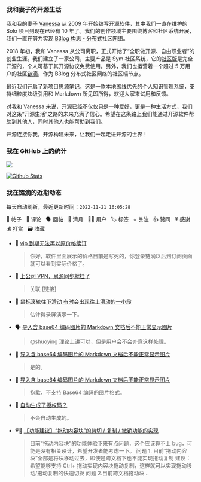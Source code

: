 ### 我和妻子的开源生活

我和我的妻子 [Vanessa](https://github.com/Vanessa219) 从 2009 年开始编写开源软件，其中我们一直在维护的 Solo 项目到现在已经有 10 年了。我们的创作领域主要围绕博客和社区系统开展，我们一直在努力实现 [B3log 构思 - 分布式社区网络](https://ld246.com/article/1546941897596)。

2018 年初，我和 Vanessa 从公司离职，正式开始了“全职做开源、自由职业者”的创业生涯。我们建立了一家公司，主要产品是 Sym 社区系统，它的[社区版](https://github.com/88250/symphony)是完全开源的，个人可基于其开源协议免费使用。另外，我们也运营着一个超过 5 万用户的社区[链滴](https://ld246.com)，作为 B3log 分布式社区网络的社区端节点。

最近我们开启了新项目[思源笔记](https://github.com/siyuan-note/siyuan)，这是一款本地离线优先的个人知识管理系统，支持细粒度块级引用和 Markdown 所见即所得，欢迎大家来试用和反馈。

对我和 Vanessa 来说，开源已经不仅仅只是一种爱好，更是一种生活方式，我们对这条“开源生活”之路的未来充满了信心。希望在这条路上我们能通过开源软件帮助到其他人，同时其他人也能帮助到我们。

开源连接你我，开源构建未来，让我们一起走进开源的世界！

### 我在 GitHub 上的统计

<a title="Hits" target="_blank" href="https://github.com/88250/88250"><img src="https://hits.b3log.org/88250/88250.svg"></a>

[![Github Stats](https://github-readme-stats.vercel.app/api?username=88250&theme=tokyonight&show_icons=true)](https://github.com/88250)

<!--events start -->

### 我在链滴的近期动态

每天自动刷新，最近更新时间：`2022-11-21 16:05:28`

📝 帖子 &nbsp; 💬 评论 &nbsp; 🗣 回帖 &nbsp; 🌙 清月 &nbsp; 👨‍💻 用户 &nbsp; 🏷️ 标签 &nbsp; ⭐️ 关注 &nbsp; 👍 赞同 &nbsp; 💗 感谢 &nbsp; 💰 打赏 &nbsp; 🗃 收藏

* 💬 [vip 到期无法再以原价格续订](https://ld246.com/article/1669017396615/comment/1669017495345#comments)

  > 你好，软件里面展示的价格目前是写死的，你登录链滴以后到订阅页面就可以看到实际价格了。
* 💬 [上公司 VPN，思源同步就挂了](https://ld246.com/article/1669001464995/comment/1669015629576#comments)

  > 关联 [链接]
* 💬 [鼠标滚轮往下滑动 有时会出现往上滑动的一小段](https://ld246.com/article/1669011756355/comment/1669014619278#comments)

  > 估计得录屏演示一下。
* 🗣 [导入含 base64 编码图片的 Markdown 文档后不能正常显示图片](https://ld246.com/article/1668998509135/comment/1668998602144#comments)

  > @shuoying 理论上讲可以，但是用户会不会介意这样处理。
* 💬 [导入含 base64 编码图片的 Markdown 文档后不能正常显示图片](https://ld246.com/article/1668998509135/comment/1668998890356#comments)

  > 是的。
* 💬 [导入含 base64 编码图片的 Markdown 文档后不能正常显示图片](https://ld246.com/article/1668998509135/comment/1668998602144#comments)

  > 抱歉，不支持 Base64 编码的图片格式。
* 💬 [自动生成了授权码？](https://ld246.com/article/1668997483658/comment/1668997655604#comments)

  > 不会自动生成的。
* 💗📝 [【功能建议】“拖动内容块”的剪切 / 复制 / 撤销功能的实现](https://ld246.com/article/1668996656913)

  > 目前“拖动内容块”的功能体验下来有点问题，这个应该算不上 bug，可能是没有相关设计，希望开发者能考虑一下。 问题 1. 目前“拖动内容块”全部是将块移动过去，即使是跨文档下也不能实现拖动复制 建议：希望能够支持 Ctrl+ 拖动实现内容块拖动复制，这样就可以实现拖动移动/拖动复制的快速切换 问题 2.目前跨文档拖动块 ..


<!--events end -->
